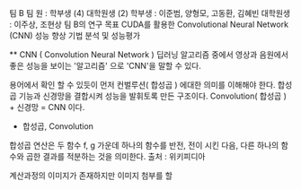 팀 B
팀 원 : 학부생 (4) 대학원생 (2)
      학부생   : 이준범, 양형모, 고동환, 김혜빈
      대학원생 : 이주상, 조현상
팀 B의 연구 목표
  CUDA를 활용한 Convolutional Neural Network (CNN) 성능 향상 기법 분석 및 성능평가
  
** CNN ( Convolution Neural Network ) 
딥러닝 알고리즘 중에서 영상과 음원에서 좋은 성능을 보이는 '알고리즘' 으로 'CNN'을 말할 수 있다.

용어에서 확인 할 수 있듯이 먼저 컨벌루션( 합성곱 ) 에대한 의미를 이해해야 한다.
합성곱 기능과 신경망을 결합시켜 성능을 발휘토록 만든 구조이다.
  Convolution( 합성곱 ) + 신경망 = CNN 이다.
  

* 합성곱, Convolution

합성곱 연산은 두 함수 f, g 가운데 하나의 함수를 반전, 전이 시킨 다음, 다른 하나의 함수와 곱한 결과를 적분하는 것을 의미한다.
출처 : 위키피디아

계산과정의 이미지가 존재하지만 이미지 첨부를 할 
